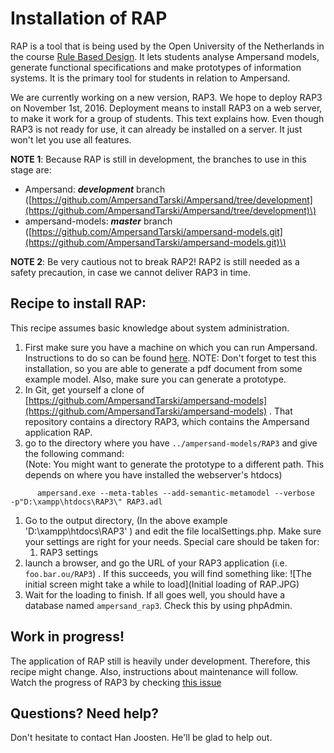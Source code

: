 # Installation of RAP

RAP is a tool that is being used by the Open University of the Netherlands in the course [Rule Based Design](http://portal.ou.nl/web/ontwerpen-met-bedrijfsregels). It lets students analyse Ampersand models, generate functional specifications and make prototypes of information systems. It is the primary tool for students in relation to Ampersand.

We are currently working on a new version, RAP3. We hope to deploy RAP3 on November 1st, 2016. Deployment means to install RAP3 on a web server, to make it work for a group of students. This text explains how. Even though RAP3 is not ready for use, it can already be installed on a server. It just won't let you use all features.

**NOTE 1**: Because RAP is still in development, the branches to use in this stage are:

* Ampersand: _**development**_ branch \([https://github.com/AmpersandTarski/Ampersand/tree/development](https://github.com/AmpersandTarski/Ampersand/tree/development)\)
* ampersand-models: _**master**_ branch \([https://github.com/AmpersandTarski/ampersand-models.git](https://github.com/AmpersandTarski/ampersand-models.git)\)

**NOTE 2**: Be very cautious not to break RAP2! RAP2 is still needed as a safety precaution, in case we cannot deliver RAP3 in time.

## Recipe to install RAP:

This recipe assumes basic knowledge about system administration.   
1. First make sure you have a machine on which you can run Ampersand. Instructions to do so can be found [here](https://ampersandtarski.gitbooks.io/documentation/content/installation/installing_ampersand.html). NOTE: Don't forget to test this installation, so you are able to generate a pdf document from some example model. Also, make sure you can generate a prototype.   
2. In Git, get yourself a clone of [https://github.com/AmpersandTarski/ampersand-models](https://github.com/AmpersandTarski/ampersand-models) . That repository contains a directory RAP3, which contains the Ampersand application RAP.  
3. go to the directory where you have `../ampersand-models/RAP3` and give the following command:  
\(Note: You might want to generate the prototype to a different path. This depends on where you have installed the webserver's htdocs\)

```
      ampersand.exe --meta-tables --add-semantic-metamodel --verbose  -p"D:\xampp\htdocs\RAP3\" RAP3.adl
```

1. Go to the output directory, \(In the above example 'D:\xampp\htdocs\RAP3\' \) and edit the file localSettings.php. Make sure your settings are right for your needs. Special care should be taken for:
   1. RAP3 settings
2. launch a browser, and go the URL of your RAP3 application \(i.e. `foo.bar.ou/RAP3`\) . If this succeeds, you will find something like:
   ![The initial screen might take a while to load](Initial loading of RAP.JPG)
3. Wait for the loading to finish. If all goes well, you should have a database named `ampersand_rap3`. Check this by using phpAdmin.

## Work in progress!

The application of RAP still is heavily under development. Therefore, this recipe might change. Also, instructions about maintenance will follow. Watch the progress of RAP3 by checking [this issue](https://github.com/AmpersandTarski/Ampersand/issues/449)

## Questions? Need help?

Don't hesitate to contact Han Joosten. He'll be glad to help out.

